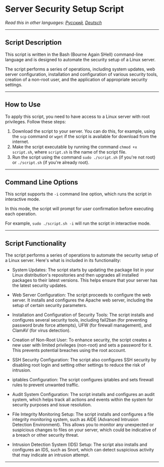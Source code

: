 # Server Security Setup Script

*Read this in other languages: [Русский](README.md), [Deutsch](README.de.md)*

---

## Script Description

This script is written in the Bash (Bourne Again SHell) command-line language and is designed to automate the security setup of a Linux server.

The script performs a series of operations, including system updates, web server configuration, installation and configuration of various security tools, creation of a non-root user, and the application of appropriate security settings.

---

## How to Use

To apply this script, you need to have access to a Linux server with root privileges. Follow these steps:

1. Download the script to your server. You can do this, for example, using the `scp` command or `wget` if the script is available for download from the internet.
2. Make the script executable by running the command `chmod +x script.sh`, where `script.sh` is the name of the script file.
3. Run the script using the command `sudo ./script.sh` (if you're not root) or `./script.sh` (if you're already root).

---

## Command Line Options

This script supports the `-i` command line option, which runs the script in interactive mode.

In this mode, the script will prompt for user confirmation before executing each operation.

For example, `sudo ./script.sh -i` will run the script in interactive mode.

---

## Script Functionality

The script performs a series of operations to automate the security setup of a Linux server. Here's what is included in its functionality:

- System Updates: The script starts by updating the package list in your Linux distribution's repositories and then upgrades all installed packages to their latest versions. This helps ensure that your server has the latest security updates.

- Web Server Configuration: The script proceeds to configure the web server. It installs and configures the Apache web server, including the setup of certain security parameters.

- Installation and Configuration of Security Tools: The script installs and configures several security tools, including fail2ban (for preventing password brute force attempts), UFW (for firewall management), and ClamAV (for virus detection).

- Creation of Non-Root User: To enhance security, the script creates a new user with limited privileges (non-root) and sets a password for it. This prevents potential breaches using the root account.

- SSH Security Configuration: The script also configures SSH security by disabling root login and setting other settings to reduce the risk of intrusion.

- iptables Configuration: The script configures iptables and sets firewall rules to prevent unwanted traffic.

- Audit System Configuration: The script installs and configures an audit system, which helps track all actions and events within the system for security purposes and issue resolution.

- File Integrity Monitoring Setup: The script installs and configures a file integrity monitoring system, such as AIDE (Advanced Intrusion Detection Environment). This allows you to monitor any unexpected or suspicious changes to files on your server, which could be indicative of a breach or other security threat.

- Intrusion Detection System (IDS) Setup: The script also installs and configures an IDS, such as Snort, which can detect suspicious activity that may indicate an intrusion attempt.

---
